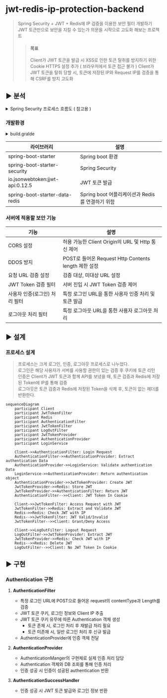 # jwt-redis-ip-protection-backend

> Spring Security + JWT + Redis에 IP 검증을 이용한 보안 필터 개발하기 <br>
> JWT 토큰만으로 보안을 지킬 수 있는가 의문을 시작으로 고도화 해보는 프로젝트 <br>
>
> > #### 목표
> >
> > Client가 JWT 토큰을 발급 시 XSS로 인한 토큰 탈취를 방지하기 위한 Cookie HTTPS 설정 추가 ( 브라우저에서 토큰 접근 불가 )
> > Client가 JWT 토큰을 탈취 당할 시, 토큰에 저장된 IP와 Request IP를 검증을 통해 CSRF를 방지 고도화

## ▶ 분석

<details><summary>Spring Security 프로세스 흐름도 ( 참고용 )</summary>
<img src="https://chathurangat.wordpress.com/wp-content/uploads/2017/08/blogpost-spring-security-architecture.png" width="600" height="400">
</details>

### 개발환경

<details>
<summary>build.gralde</summary>

```
plugins {
	id 'java'
	id 'org.springframework.boot' version '3.2.3'
	id 'io.spring.dependency-management' version '1.1.4'
}

group = 'com.tennod'
version = '0.0.1-SNAPSHOT'

java {
	sourceCompatibility = '17'
}

repositories {
	mavenCentral()
}

dependencies {
	// SpringBoot
	implementation 'org.springframework.boot:spring-boot-starter'
	implementation 'org.springframework.boot:spring-boot-starter-web'
	implementation 'org.springframework.boot:spring-boot-starter-aop'
	 implementation 'org.springframework.boot:spring-boot-starter-security'
	implementation 'org.springframework.boot:spring-boot-starter-logging'  // Spring Boot 로깅 스타터 (SLF4J와 Logback 포함)

	developmentOnly 'org.springframework.boot:spring-boot-devtools'

	// Lombok
	compileOnly 'org.projectlombok:lombok'
	annotationProcessor 'org.projectlombok:lombok'

	// Jakarta
	compileOnly 'jakarta.platform:jakarta.jakartaee-api:10.0.0'

	// Jackson
	implementation 'com.fasterxml.jackson.core:jackson-databind:2.15.2'
	testImplementation 'org.springframework.boot:spring-boot-starter-test'

	// Util Library
	implementation 'org.apache.commons:commons-lang3:3.12.0'
	implementation 'commons-io:commons-io:2.15.1'
	implementation 'com.googlecode.json-simple:json-simple:1.1.1'

	// JWT
	implementation 'io.jsonwebtoken:jjwt-api:0.12.5'
	runtimeOnly 'io.jsonwebtoken:jjwt-impl:0.12.5'
	runtimeOnly 'io.jsonwebtoken:jjwt-jackson:0.12.5'

	//redis
	implementation 'org.springframework.boot:spring-boot-starter-data-redis'

	// JSON
	implementation 'org.json:json:20240303'

}

tasks.named('test') {
	useJUnitPlatform()
}

```

</details>

| 라이브러리                      | 설명                                             |
| ------------------------------- | ------------------------------------------------ |
| spring-boot-starter             | Spring boot 환경                                 |
| spring-boot-starter-security    | Spring Security                                  |
| io.jsonwebtoken:jjwt-api:0.12.5 | JWT 토큰 발급                                    |
| spring-boot-starter-data-redis  | Spring boot 어플리케이션과 Redis를 연결하기 위함 |

### 서버에 적용할 보안 기능

| 기능                          | 설명                                                 |
| ----------------------------- | ---------------------------------------------------- |
| CORS 설정                     | 허용 가능한 Client Origin의 URL 및 Http 통신 제어    |
| DDOS 방지                     | POST로 들어온 Request Http Contents length 제한 설정 |
| 요청 URL 검증 설정            | 검증 대상, 미대상 URL 설정                           |
| JWT Token 검증 필터           | 서버 진입 시 JWT Token 검증 제어                     |
| 사용자 인증(로그인) 처리 필터 | 특정 로그인 URL을 통한 사용자 인증 처리 및 토큰 발급 |
| 로그아웃 처리 필터            | 특정 로그아웃 URL을 통한 사용자 로그아웃 처리        |

## ▶ 설계

### 프로세스 설계

> 프로세스는 크게 로그인, 인증, 로그아웃 프로세스로 나누었다. <br>
> 로그인은 해당 사용자가 서버를 사용할 권한이 있는 검증 후 쿠키에 토큰 리턴<br>
> 인증은 Client가 JWT 토큰과 함께 API를 보냈을 때, 토큰 검증과 Redis에 저장된 Token에 IP를 통해 검증 <br>
> 로그아웃은 토큰 검증과 Redis에 저장된 Token을 삭제 후, 토큰이 없는 헤더를 반환한다.<br>

```mermaid
sequenceDiagram
    participant Client
    participant JwtTokenFilter
    participant Redis
    participant AuthenticationFilter
    participant JwtTokenFilter
    participant LogOutFilter
    participant JwtTokenProvider
    participant AuthenticationProvider
    participant LoginService

    Client->>AuthenticationFilter: Login Request
    AuthenticationFilter->>AuthenticationProvider: Extract authentication Data
    AuthenticationProvider->>LoginService: Validate authentication Data
    LoginService->>AuthenticationProvider: Return authentication object
    AuthenticationProvider->>JwtTokenProvider: Create JWT
    JwtTokenProvider->>Redis: Store JWT
    JwtTokenProvider->>AuthenticationFilter: Return JWT
    AuthenticationFilter-->>Client: JWT Token In Cookie

    Client->>JwtTokenFilter: Access Request with JWT
    JwtTokenFilter->>Redis: Extract and Validate JWT
    Redis->>Redis: Check JWT with IP
    Redis-->>JwtTokenFilter: JWT Valid/Invalid
    JwtTokenFilter-->>Client: Grant/Deny Access

    Client->>LogOutFilter: Logout Request
    LogOutFilter->>JwtTokenProvider: Extract JWT
    JwtTokenProvider->>Redis: Check JWT with IP
    Redis-->>Redis: Delete JWT
    LogOutFilter-->>Client: No JWT Token In Cookie
```

## ▶ 구현

### Authentication 구현

1. **AuthenticationFilter**

   - 특정 로그인 URL에 POST으로 들어온 request의 contentType과 Length를 검증
   - JWT 토큰 쿠키, 로그인 정보와 Client IP 추출
   - JWT 토큰 쿠키 유무에 따른 Authentication 객체 생성
     - 토큰 존재 시, 로그인 처리 후 재발급 처리 필요
     - 토큰 미존재 시, 일반 로그인 처리 후 신규 발급
   - AuthenticationProvider에 인증 객체 전달

2. **AuthenticationProvider**

   - AuthenticationManger의 구현체로 실제 인증 처리 담당
   - Authentication 객체와 DB 조회를 통해 인증 처리
   - 인증 성공 시 인증이 성공된 authentication 반환

3. **AuthenticationSuccessHandler**

   - 인증 성공 시 JWT 토큰 발급와 로그인 정보 반환
